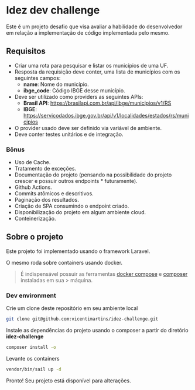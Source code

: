 # Idez dev challenge #

Este é um projeto desafio que visa avaliar a habilidade do desenvolvedor em
relação a implementação de código implementada pelo mesmo.

## Requisitos ##

* Criar uma rota para pesquisar e listar os municípios de uma UF.
* Resposta da requisição deve conter, uma lista de municípios com os seguintes campos:
  * **name**: Nome do município.
  * **ibge_code**: Código IBGE desse município.
* Deve ser utilizado como providers as seguintes APIs:
  * **Brasil API**: https://brasilapi.com.br/api/ibge/municipios/v1/RS
  * **IBGE**: https://servicodados.ibge.gov.br/api/v1/localidades/estados/rs/municipios
* O provider usado deve ser definido via variável de ambiente.
* Deve conter testes unitários e de integração.

### Bônus ###
* Uso de Cache.
* Tratamento de exceções.
* Documentação do projeto (pensando na possibilidade do projeto crescer e possuir outros endpoints * futuramente).
* Github Actions.
* Commits atômicos e descritivos.
* Paginação dos resultados.
* Criação de SPA consumindo o endpoint criado.
* Disponibilização do projeto em algum ambiente cloud.
* Conteinerização.

## Sobre o projeto ##

Este projeto foi implementado usando o framework Laravel.

O mesmo roda sobre containers usando docker.

> É indispensável possuir as ferramentas [docker compose](https://docs.docker.com/compose/install/) e
> [composer](https://getcomposer.org/doc/00-intro.md#installation-linux-unix-macos) instaladas em sua > máquina.

### Dev environment ###

Crie um clone deste repositório em seu ambiente local

```bash
git clone git@github.com:vicentimartins/idez-challenge.git
```

Instale as dependências do projeto usando o composer a partir do diretório **idez-challenge**

```bash
composer install -o
```

Levante os containers

```bash
vendor/bin/sail up -d
```

Pronto! Seu projeto está disponível para alterações.
